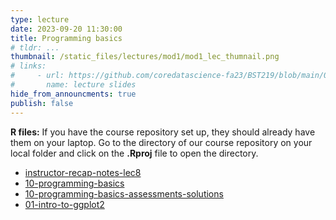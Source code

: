 ```yaml
---
type: lecture
date: 2023-09-20 11:30:00
title: Programming basics
# tldr: ...
thumbnail: /static_files/lectures/mod1/mod1_lec_thumnail.png
# links:
#     - url: https://github.com/coredatascience-fa23/BST219/blob/main/00_course_introduction/Lecture_01.pdf
#       name: lecture slides
hide_from_announcments: true
publish: false
---
```

**R files:**
If you have the course repository set up, they should already have them on your laptop. 
Go to the directory of our course repository on your local folder and click on the  **.Rproj** file to open the directory. 
- [instructor-recap-notes-lec8](https://github.com/coredatascience-fa23/BST219/blob/main/instructor_lecture-recap-notes/instructor_notes_lec8.R)
- [10-programming-basics](https://github.com/coredatascience-fa23/BST219/blob/main/01_R-basics/10-programming-basics.Rmd)
- [10-programming-basics-assessments-solutions](https://github.com/coredatascience-fa23/BST219/blob/main/01_R-basics/10-programming-basics-assessments-solutions.Rmd)
- [01-intro-to-ggplot2](https://github.com/coredatascience-fa23/BST219/blob/main/03_data_visualization/01-intro-to-ggplot2.Rmd)
